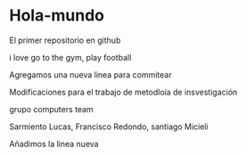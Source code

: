 # Hola-mundo

El primer repositorio en github

i love go to the gym, play football

Agregamos una nueva linea para commitear

Modificaciones para el trabajo de metodloía de insvestigación 

grupo computers team

Sarmiento Lucas, Francisco Redondo, santiago Micieli

Añadimos la linea nueva 
